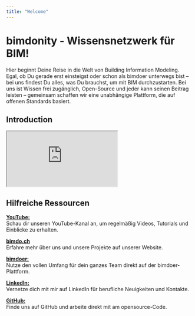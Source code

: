 ```yaml
---
title: "Welcome"
---
```


# bimdonity - Wissensnetzwerk für BIM!
Hier beginnt Deine Reise in die Welt von Building Information Modeling. Egal, ob Du gerade erst einsteigst oder schon als bimdoer unterwegs bist – bei uns findest Du alles, was Du brauchst, um mit BIM durchzustarten. Bei uns ist Wissen frei zugänglich, Open-Source und jeder kann seinen Beitrag leisten – gemeinsam schaffen wir eine unabhängige Plattform, die auf offenen Standards basiert.
## Introduction

<div class="video-container">
  <iframe src="https://www.youtube.com/embed/iJ-YtqRgC4Y?si=0zJ2X5Puv_qRmD7j" 
          allowfullscreen>
  </iframe>
</div>

## Hilfreiche Ressourcen

[**YouTube:**](https://www.youtube.com/@bimdoer)  
  Schau dir unseren YouTube-Kanal an, um regelmäßig Videos, Tutorials und Einblicke zu erhalten.  

[**bimdo.ch**](https://bimdo.ch)  
  Erfahre mehr über uns und unsere Projekte auf unserer Website.  

[**bimdoer:**](https://bimdo.ch/bimdoer)  
  Nutze den vollen Umfang für dein ganzes Team direkt auf der bimdoer-Plattform.  

[**LinkedIn:**](https://www.linkedin.com/in/manuel-emmenegger-45353819b/)  
  Vernetze dich mit mir auf LinkedIn für berufliche Neuigkeiten und Kontakte.  

[**GitHub:**](https://github.com/manemme/bimdo-wiki)  
  Finde uns auf GitHub und arbeite direkt mit am opensource-Code.
